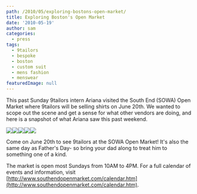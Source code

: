 ```yaml
---
path: /2010/05/exploring-bostons-open-market/
title: Exploring Boston's Open Market
date: '2010-05-19'
author: sam
categories:
  - press
tags:
  - 9tailors
  - bespoke
  - boston
  - custom suit
  - mens fashion
  - menswear
featuredImage: null
---
```

This past Sunday 9tailors intern Ariana visited the South End (SOWA) Open Market where 9tailors will be selling shirts on June 20th. We wanted to scope out the scene and get a sense for what other vendors are doing, and here is a snapshot of what Ariana saw this past weekend.

[![](http://2.bp.blogspot.com/_20LDsLnO2rk/S_Q4Zh_ZoAI/AAAAAAAAACs/2q7xUnfTSDs/s320/SOWA6.jpg)](http://2.bp.blogspot.com/_20LDsLnO2rk/S_Q4Zh_ZoAI/AAAAAAAAACs/2q7xUnfTSDs/s1600/SOWA6.jpg)[![](http://3.bp.blogspot.com/_20LDsLnO2rk/S_Q4ZC5IPcI/AAAAAAAAACk/m1hElW6F5ps/s320/SOWA2_2.jpg)](http://3.bp.blogspot.com/_20LDsLnO2rk/S_Q4ZC5IPcI/AAAAAAAAACk/m1hElW6F5ps/s1600/SOWA2_2.jpg)[![](http://3.bp.blogspot.com/_20LDsLnO2rk/S_Q4YpCmWrI/AAAAAAAAACc/ki3Mvs4nje8/s320/SOWA1.jpg)](http://3.bp.blogspot.com/_20LDsLnO2rk/S_Q4YpCmWrI/AAAAAAAAACc/ki3Mvs4nje8/s1600/SOWA1.jpg)[![](http://3.bp.blogspot.com/_20LDsLnO2rk/S_Q4X69hziI/AAAAAAAAACU/4nRRu75-YW0/s320/SOWA5.jpg)](http://3.bp.blogspot.com/_20LDsLnO2rk/S_Q4X69hziI/AAAAAAAAACU/4nRRu75-YW0/s1600/SOWA5.jpg)[![](http://2.bp.blogspot.com/_20LDsLnO2rk/S_Q4XrPN2tI/AAAAAAAAACM/CvPTOawsuHM/s320/SOWA4.jpg)](http://2.bp.blogspot.com/_20LDsLnO2rk/S_Q4XrPN2tI/AAAAAAAAACM/CvPTOawsuHM/s1600/SOWA4.jpg)

Come on June 20th to see 9tailors at the SOWA Open Market! It's also the same day as Father's Day- so bring your dad along to treat him to something one of a kind. 

The market is open most Sundays from 10AM to 4PM. For a full calendar of events and information, visit [http://www.southendopenmarket.com/calendar.htm](http://www.southendopenmarket.com/calendar.htm).